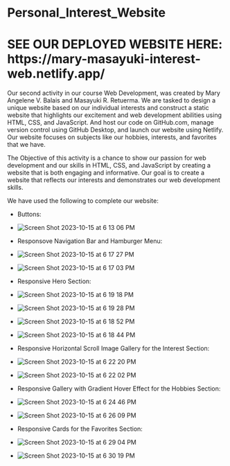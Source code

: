 # Personal_Interest_Website
<p align="center">
  <h1>SEE OUR DEPLOYED WEBSITE HERE: https://mary-masayuki-interest-web.netlify.app/</h1>
  Our second activity in our course Web Development, was created by Mary Angelene V. Balais and Masayuki R. Retuerma. We are tasked to design a unique website based on our individual interests and construct a static website that highlights our excitement and web development abilities using HTML, CSS, and JavaScript. And host our code on GitHub.com, manage version control using GitHub Desktop, and launch our website using Netlify. Our website focuses on subjects like our hobbies, interests, and favorites that we have.

The Objective of this activity is a chance to show our passion for web development and our skills in HTML, CSS, and JavaScript by creating a website that is both engaging and informative. Our goal is to create a website that reflects our interests and demonstrates our web development skills.

We have used the following to complete our website:

- Buttons:
- ![Screen Shot 2023-10-15 at 6 13 06 PM](https://github.com/TheMoreTheMary-er/Personal_Interest_Website/assets/95016909/cde26cc4-ade7-41d9-a6fd-bae24a829dab)





- Responsove Navigation Bar and Hamburger Menu:
- ![Screen Shot 2023-10-15 at 6 17 27 PM](https://github.com/TheMoreTheMary-er/Personal_Interest_Website/assets/95016909/c8b96607-857c-40b8-a483-6dbb3198f35a)
  
- ![Screen Shot 2023-10-15 at 6 17 03 PM](https://github.com/TheMoreTheMary-er/Personal_Interest_Website/assets/95016909/d5d8038a-8b0a-4c58-9db4-429eaa8a963e)





- Responsive Hero Section:
- ![Screen Shot 2023-10-15 at 6 19 18 PM](https://github.com/TheMoreTheMary-er/Personal_Interest_Website/assets/95016909/44a6770e-18b9-4a18-8d51-2a8bc7bf087b)
  
- ![Screen Shot 2023-10-15 at 6 19 28 PM](https://github.com/TheMoreTheMary-er/Personal_Interest_Website/assets/95016909/2e7b88db-6e0c-434f-85c9-21182ac90dec)
  
- ![Screen Shot 2023-10-15 at 6 18 52 PM](https://github.com/TheMoreTheMary-er/Personal_Interest_Website/assets/95016909/57da7ffd-4dc4-4d8a-af22-4fbc51eaab1d)
  
- ![Screen Shot 2023-10-15 at 6 18 44 PM](https://github.com/TheMoreTheMary-er/Personal_Interest_Website/assets/95016909/4c076ae6-d3b9-408a-b280-0a4478f16c12)





- Responsive Horizontal Scroll Image Gallery for the Interest Section:
- ![Screen Shot 2023-10-15 at 6 22 20 PM](https://github.com/TheMoreTheMary-er/Personal_Interest_Website/assets/95016909/2d0c457c-c603-4742-8b6b-eb4e98a494eb)
  
- ![Screen Shot 2023-10-15 at 6 22 02 PM](https://github.com/TheMoreTheMary-er/Personal_Interest_Website/assets/95016909/e0d8297b-4c3b-4c03-9576-2bc551cc5c6e)





- Responsive Gallery with Gradient Hover Effect for the Hobbies Section:
- ![Screen Shot 2023-10-15 at 6 24 46 PM](https://github.com/TheMoreTheMary-er/Personal_Interest_Website/assets/95016909/276002c5-3721-43bf-aaa4-92c927e7b648)

- ![Screen Shot 2023-10-15 at 6 26 09 PM](https://github.com/TheMoreTheMary-er/Personal_Interest_Website/assets/95016909/1dbb26dc-022b-46b2-8eca-8b99a132674b)





- Responsive Cards for the Favorites Section:
- ![Screen Shot 2023-10-15 at 6 29 04 PM](https://github.com/TheMoreTheMary-er/Personal_Interest_Website/assets/95016909/97735af6-e4a2-476c-80c2-434e510374d3)

- ![Screen Shot 2023-10-15 at 6 30 19 PM](https://github.com/TheMoreTheMary-er/Personal_Interest_Website/assets/95016909/c91c5fb1-1b39-4b14-b7d0-ab795a85b979)

</p>

